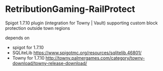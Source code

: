 # RetributionGaming-RailProtect
Spigot 1.7.10 plugin (integration for Towny | Vault) supporting custom block protection outside town regions


depends on
- spigot for 1.7.10
- SQLiteLib https://www.spigotmc.org/resources/sqlitelib.46801/
- Towny for 1.7.10 http://towny.palmergames.com/category/towny-download/towny-release-download/

